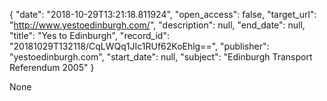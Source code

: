 {
  "date": "2018-10-29T13:21:18.811924", 
  "open_access": false, 
  "target_url": "http://www.yestoedinburgh.com/", 
  "description": null, 
  "end_date": null, 
  "title": "Yes to Edinburgh", 
  "record_id": "20181029T132118/CqLWQq1JIc1RUf62KoEhlg==", 
  "publisher": "yestoedinburgh.com", 
  "start_date": null, 
  "subject": "Edinburgh Transport Referendum 2005"
}

None